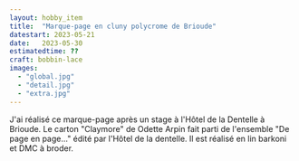 ```yaml
---
layout: hobby_item
title:  "Marque-page en cluny polycrome de Brioude"
datestart: 2023-05-21
date:   2023-05-30
estimatedtime: ??
craft: bobbin-lace
images:
  - "global.jpg"
  - "detail.jpg"
  - "extra.jpg"
---
```


J'ai réalisé ce marque-page après un stage à l'Hôtel de la Dentelle à Brioude.
Le carton "Claymore" de Odette Arpin fait parti de l'ensemble "De page en page..." édité par l'Hôtel de la dentelle.
Il est réalisé en lin barkoni et DMC à broder.
